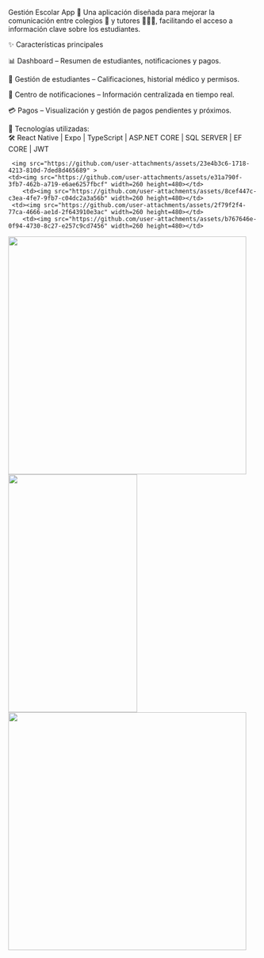 Gestión Escolar App 📱
Una aplicación diseñada para mejorar la comunicación entre colegios 🏫 y tutores 👨‍👩‍👧, facilitando el acceso a información clave sobre los estudiantes.

✨ Características principales


📊 Dashboard – Resumen de estudiantes, notificaciones y pagos.


👦 Gestión de estudiantes – Calificaciones, historial médico y permisos.


🔔 Centro de notificaciones – Información centralizada en tiempo real.


💳 Pagos – Visualización y gestión de pagos pendientes y próximos.


🚀 Tecnologías utilizadas:  
🛠️ React Native | Expo | TypeScript | ASP.NET CORE | SQL SERVER | EF CORE | JWT

     <img src="https://github.com/user-attachments/assets/23e4b3c6-1718-4213-810d-7ded8d465689" >
    <td><img src="https://github.com/user-attachments/assets/e31a790f-3fb7-462b-a719-e6ae6257fbcf" width=260 height=480></td>
        <td><img src="https://github.com/user-attachments/assets/8cef447c-c3ea-4fe7-9fb7-c04dc2a3a56b" width=260 height=480></td>
     <td><img src="https://github.com/user-attachments/assets/2f79f2f4-77ca-4666-ae1d-2f643910e3ac" width=260 height=480></td>
        <td><img src="https://github.com/user-attachments/assets/b767646e-0f94-4730-8c27-e257c9cd7456" width=260 height=480></td>
   <img src="https://github.com/user-attachments/assets/ab016063-f929-4919-a200-52199656241d" height=480>
 
 
<img src="https://github.com/user-attachments/assets/e6565390-cc2c-4ec8-a055-6284c9ccbc53" width=260 height=480>


 </table>
    <img src="https://github.com/user-attachments/assets/e78b4d35-6fe4-477f-9ed2-30651e58d7a9" width=auto height=480>

 


